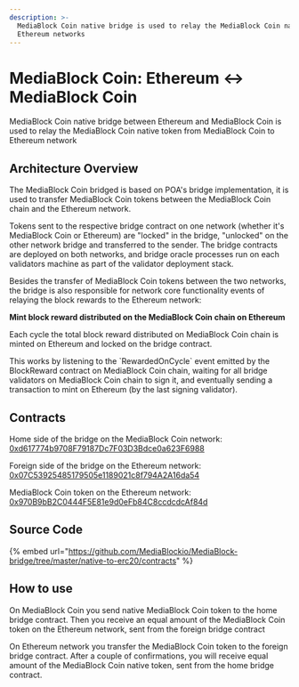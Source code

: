 ```yaml
---
description: >-
  MediaBlock Coin native bridge is used to relay the MediaBlock Coin native token between MediaBlock Coin and
  Ethereum networks
---
```


# MediaBlock Coin: Ethereum ↔ MediaBlock Coin

MediaBlock Coin native bridge between Ethereum and MediaBlock Coin is used to relay the MediaBlock Coin native token from MediaBlock Coin to Ethereum network

## Architecture Overview

The MediaBlock Coin bridged is based on POA's bridge implementation, it is used to transfer MediaBlock Coin tokens between the MediaBlock Coin chain and the Ethereum network.

Tokens sent to the respective bridge contract on one network \(whether it's MediaBlock Coin or Ethereum\) are "locked" in the bridge, "unlocked" on the other network bridge and transferred to the sender. The bridge contracts are deployed on both networks, and bridge oracle processes run on each validators machine as part of the validator deployment stack.

Besides the transfer of MediaBlock Coin tokens between the two networks, the bridge is also responsible for network core functionality events of relaying the block rewards to the Ethereum network:

**Mint block reward distributed on the MediaBlock Coin chain on Ethereum**

Each cycle the total block reward distributed on MediaBlock Coin chain is minted on Ethereum and locked on the bridge contract.

This works by listening to the \`RewardedOnCycle\` event emitted by the BlockReward contract on MediaBlock Coin chain, waiting for all bridge validators on MediaBlock Coin chain to sign it, and eventually sending a transaction to mint on Ethereum \(by the last signing validator\).

## Contracts

Home side of the bridge on the MediaBlock Coin network: [0xd617774b9708F79187Dc7F03D3Bdce0a623F6988](https://MediaBlockscan.io/address/0xd617774b9708F79187Dc7F03D3Bdce0a623F6988/transactions)

Foreign side of the bridge on the Ethereum network: [0x07C53925485179505e1189021c8f794A2A16da54](https://MediaBlockscan.io/address/0x07C53925485179505e1189021c8f794A2A16da54/transactions)

MediaBlock Coin token on the Ethereum network: [0x970B9bB2C0444F5E81e9d0eFb84C8ccdcdcAf84d](https://etherscan.io/token/0x970b9bb2c0444f5e81e9d0efb84c8ccdcdcaf84d)

## Source Code

{% embed url="https://github.com/MediaBlockio/MediaBlock-bridge/tree/master/native-to-erc20/contracts" %}

## How to use

On MediaBlock Coin you send native MediaBlock Coin token to the home bridge contract. Then you receive an equal amount of the MediaBlock Coin token on the Ethereum network, sent from the foreign bridge contract

On Ethereum network you transfer the MediaBlock Coin token to the foreign bridge contract. After a couple of confirmations, you will receive equal amount of the MediaBlock Coin native token, sent from the home bridge contract.

#### 

